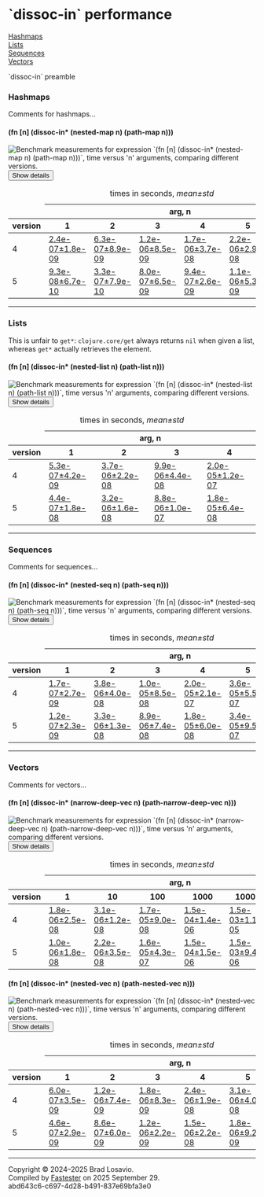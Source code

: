 
  <body>
    <h1>
      `dissoc-in` performance
    </h1>
    <div>
      <a href="#group-0">Hashmaps</a><br>
      <a href="#group-1">Lists</a><br>
      <a href="#group-2">Sequences</a><br>
      <a href="#group-3">Vectors</a>
    </div>
    <div>
      <p>
        `dissoc-in` preamble
      </p>
    </div>
    <section>
      <h3 id="group-0">
        Hashmaps
      </h3>
      <div>
        <p>
          Comments for hashmaps...
        </p>
      </div>
      <div>
        <h4 id="group-0-fexpr-0">
          (fn [n] (dissoc-in* (nested-map n) (path-map n)))
        </h4><img alt=
        "Benchmark measurements for expression `(fn [n] (dissoc-in* (nested-map n) (path-map n)))`, time versus &apos;n&apos; arguments, comparing different versions."
        src="img_dissoc_in/group-0-fexpr-0.svg"><button class="collapser" type="button">Show details</button>
        <div class="collapsable">
          <table>
            <caption>
              times in seconds, <em>mean±std</em>
            </caption>
            <thead>
              <tr>
                <td></td>
                <th colspan="6">
                  arg, n
                </th>
              </tr>
              <tr>
                <th>
                  version
                </th>
                <th>
                  1
                </th>
                <th>
                  2
                </th>
                <th>
                  3
                </th>
                <th>
                  4
                </th>
                <th>
                  5
                </th>
                <th>
                  6
                </th>
              </tr>
            </thead>
            <tr>
              <td>
                4
              </td>
              <td>
                <a href="https://github.com/blosavio/fn_in/blob/main/resources/fn_in_performance/dissoc_in/version 4/test-16.edn">2.4e-07±1.8e-09</a>
              </td>
              <td>
                <a href="https://github.com/blosavio/fn_in/blob/main/resources/fn_in_performance/dissoc_in/version 4/test-17.edn">6.3e-07±8.9e-09</a>
              </td>
              <td>
                <a href="https://github.com/blosavio/fn_in/blob/main/resources/fn_in_performance/dissoc_in/version 4/test-18.edn">1.2e-06±8.5e-09</a>
              </td>
              <td>
                <a href="https://github.com/blosavio/fn_in/blob/main/resources/fn_in_performance/dissoc_in/version 4/test-19.edn">1.7e-06±3.7e-08</a>
              </td>
              <td>
                <a href="https://github.com/blosavio/fn_in/blob/main/resources/fn_in_performance/dissoc_in/version 4/test-20.edn">2.2e-06±2.9e-08</a>
              </td>
              <td>
                <a href="https://github.com/blosavio/fn_in/blob/main/resources/fn_in_performance/dissoc_in/version 4/test-21.edn">2.6e-06±6.1e-09</a>
              </td>
            </tr>
            <tr>
              <td>
                5
              </td>
              <td>
                <a href="https://github.com/blosavio/fn_in/blob/main/resources/fn_in_performance/dissoc_in/version 5/test-16.edn">9.3e-08±6.7e-10</a>
              </td>
              <td>
                <a href="https://github.com/blosavio/fn_in/blob/main/resources/fn_in_performance/dissoc_in/version 5/test-17.edn">3.3e-07±7.9e-10</a>
              </td>
              <td>
                <a href="https://github.com/blosavio/fn_in/blob/main/resources/fn_in_performance/dissoc_in/version 5/test-18.edn">8.0e-07±6.5e-09</a>
              </td>
              <td>
                <a href="https://github.com/blosavio/fn_in/blob/main/resources/fn_in_performance/dissoc_in/version 5/test-19.edn">9.4e-07±2.6e-09</a>
              </td>
              <td>
                <a href="https://github.com/blosavio/fn_in/blob/main/resources/fn_in_performance/dissoc_in/version 5/test-20.edn">1.1e-06±5.3e-09</a>
              </td>
              <td>
                <a href="https://github.com/blosavio/fn_in/blob/main/resources/fn_in_performance/dissoc_in/version 5/test-21.edn">1.2e-06±7.0e-09</a>
              </td>
            </tr>
          </table>
        </div>
      </div>
      <hr>
      <h3 id="group-1">
        Lists
      </h3>
      <div>
        <p>
          This is unfair to <code>get*</code>: <code>clojure.core/get</code> always returns <code>nil</code> when given a list, whereas <code>get*</code>
          actually retrieves the element.
        </p>
      </div>
      <div>
        <h4 id="group-1-fexpr-0">
          (fn [n] (dissoc-in* (nested-list n) (path-list n)))
        </h4><img alt=
        "Benchmark measurements for expression `(fn [n] (dissoc-in* (nested-list n) (path-list n)))`, time versus &apos;n&apos; arguments, comparing different versions."
        src="img_dissoc_in/group-1-fexpr-0.svg"><button class="collapser" type="button">Show details</button>
        <div class="collapsable">
          <table>
            <caption>
              times in seconds, <em>mean±std</em>
            </caption>
            <thead>
              <tr>
                <td></td>
                <th colspan="4">
                  arg, n
                </th>
              </tr>
              <tr>
                <th>
                  version
                </th>
                <th>
                  1
                </th>
                <th>
                  2
                </th>
                <th>
                  3
                </th>
                <th>
                  4
                </th>
              </tr>
            </thead>
            <tr>
              <td>
                4
              </td>
              <td>
                <a href="https://github.com/blosavio/fn_in/blob/main/resources/fn_in_performance/dissoc_in/version 4/test-12.edn">5.3e-07±4.2e-09</a>
              </td>
              <td>
                <a href="https://github.com/blosavio/fn_in/blob/main/resources/fn_in_performance/dissoc_in/version 4/test-13.edn">3.7e-06±2.2e-08</a>
              </td>
              <td>
                <a href="https://github.com/blosavio/fn_in/blob/main/resources/fn_in_performance/dissoc_in/version 4/test-14.edn">9.9e-06±4.4e-08</a>
              </td>
              <td>
                <a href="https://github.com/blosavio/fn_in/blob/main/resources/fn_in_performance/dissoc_in/version 4/test-15.edn">2.0e-05±1.2e-07</a>
              </td>
            </tr>
            <tr>
              <td>
                5
              </td>
              <td>
                <a href="https://github.com/blosavio/fn_in/blob/main/resources/fn_in_performance/dissoc_in/version 5/test-12.edn">4.4e-07±1.8e-08</a>
              </td>
              <td>
                <a href="https://github.com/blosavio/fn_in/blob/main/resources/fn_in_performance/dissoc_in/version 5/test-13.edn">3.2e-06±1.6e-08</a>
              </td>
              <td>
                <a href="https://github.com/blosavio/fn_in/blob/main/resources/fn_in_performance/dissoc_in/version 5/test-14.edn">8.8e-06±1.0e-07</a>
              </td>
              <td>
                <a href="https://github.com/blosavio/fn_in/blob/main/resources/fn_in_performance/dissoc_in/version 5/test-15.edn">1.8e-05±6.4e-08</a>
              </td>
            </tr>
          </table>
        </div>
      </div>
      <hr>
      <h3 id="group-2">
        Sequences
      </h3>
      <div>
        <p>
          Comments for sequences...
        </p>
      </div>
      <div>
        <h4 id="group-2-fexpr-0">
          (fn [n] (dissoc-in* (nested-seq n) (path-seq n)))
        </h4><img alt=
        "Benchmark measurements for expression `(fn [n] (dissoc-in* (nested-seq n) (path-seq n)))`, time versus &apos;n&apos; arguments, comparing different versions."
        src="img_dissoc_in/group-2-fexpr-0.svg"><button class="collapser" type="button">Show details</button>
        <div class="collapsable">
          <table>
            <caption>
              times in seconds, <em>mean±std</em>
            </caption>
            <thead>
              <tr>
                <td></td>
                <th colspan="6">
                  arg, n
                </th>
              </tr>
              <tr>
                <th>
                  version
                </th>
                <th>
                  1
                </th>
                <th>
                  2
                </th>
                <th>
                  3
                </th>
                <th>
                  4
                </th>
                <th>
                  5
                </th>
                <th>
                  6
                </th>
              </tr>
            </thead>
            <tr>
              <td>
                4
              </td>
              <td>
                <a href="https://github.com/blosavio/fn_in/blob/main/resources/fn_in_performance/dissoc_in/version 4/test-22.edn">1.7e-07±2.7e-09</a>
              </td>
              <td>
                <a href="https://github.com/blosavio/fn_in/blob/main/resources/fn_in_performance/dissoc_in/version 4/test-23.edn">3.8e-06±4.0e-08</a>
              </td>
              <td>
                <a href="https://github.com/blosavio/fn_in/blob/main/resources/fn_in_performance/dissoc_in/version 4/test-24.edn">1.0e-05±8.5e-08</a>
              </td>
              <td>
                <a href="https://github.com/blosavio/fn_in/blob/main/resources/fn_in_performance/dissoc_in/version 4/test-25.edn">2.0e-05±2.1e-07</a>
              </td>
              <td>
                <a href="https://github.com/blosavio/fn_in/blob/main/resources/fn_in_performance/dissoc_in/version 4/test-26.edn">3.6e-05±5.5e-07</a>
              </td>
              <td>
                <a href="https://github.com/blosavio/fn_in/blob/main/resources/fn_in_performance/dissoc_in/version 4/test-27.edn">5.6e-05±1.8e-07</a>
              </td>
            </tr>
            <tr>
              <td>
                5
              </td>
              <td>
                <a href="https://github.com/blosavio/fn_in/blob/main/resources/fn_in_performance/dissoc_in/version 5/test-22.edn">1.2e-07±2.3e-09</a>
              </td>
              <td>
                <a href="https://github.com/blosavio/fn_in/blob/main/resources/fn_in_performance/dissoc_in/version 5/test-23.edn">3.3e-06±1.3e-08</a>
              </td>
              <td>
                <a href="https://github.com/blosavio/fn_in/blob/main/resources/fn_in_performance/dissoc_in/version 5/test-24.edn">8.9e-06±7.4e-08</a>
              </td>
              <td>
                <a href="https://github.com/blosavio/fn_in/blob/main/resources/fn_in_performance/dissoc_in/version 5/test-25.edn">1.8e-05±6.0e-08</a>
              </td>
              <td>
                <a href="https://github.com/blosavio/fn_in/blob/main/resources/fn_in_performance/dissoc_in/version 5/test-26.edn">3.4e-05±9.5e-07</a>
              </td>
              <td>
                <a href="https://github.com/blosavio/fn_in/blob/main/resources/fn_in_performance/dissoc_in/version 5/test-27.edn">5.4e-05±8.7e-07</a>
              </td>
            </tr>
          </table>
        </div>
      </div>
      <hr>
      <h3 id="group-3">
        Vectors
      </h3>
      <div>
        <p>
          Comments for vectors...
        </p>
      </div>
      <div>
        <h4 id="group-3-fexpr-0">
          (fn [n] (dissoc-in* (narrow-deep-vec n) (path-narrow-deep-vec n)))
        </h4><img alt=
        "Benchmark measurements for expression `(fn [n] (dissoc-in* (narrow-deep-vec n) (path-narrow-deep-vec n)))`, time versus &apos;n&apos; arguments, comparing different versions."
        src="img_dissoc_in/group-3-fexpr-0.svg"><button class="collapser" type="button">Show details</button>
        <div class="collapsable">
          <table>
            <caption>
              times in seconds, <em>mean±std</em>
            </caption>
            <thead>
              <tr>
                <td></td>
                <th colspan="6">
                  arg, n
                </th>
              </tr>
              <tr>
                <th>
                  version
                </th>
                <th>
                  1
                </th>
                <th>
                  10
                </th>
                <th>
                  100
                </th>
                <th>
                  1000
                </th>
                <th>
                  10000
                </th>
                <th>
                  100000
                </th>
              </tr>
            </thead>
            <tr>
              <td>
                4
              </td>
              <td>
                <a href="https://github.com/blosavio/fn_in/blob/main/resources/fn_in_performance/dissoc_in/version 4/test-0.edn">1.8e-06±2.5e-08</a>
              </td>
              <td>
                <a href="https://github.com/blosavio/fn_in/blob/main/resources/fn_in_performance/dissoc_in/version 4/test-1.edn">3.1e-06±1.2e-08</a>
              </td>
              <td>
                <a href="https://github.com/blosavio/fn_in/blob/main/resources/fn_in_performance/dissoc_in/version 4/test-2.edn">1.7e-05±9.0e-08</a>
              </td>
              <td>
                <a href="https://github.com/blosavio/fn_in/blob/main/resources/fn_in_performance/dissoc_in/version 4/test-3.edn">1.5e-04±1.4e-06</a>
              </td>
              <td>
                <a href="https://github.com/blosavio/fn_in/blob/main/resources/fn_in_performance/dissoc_in/version 4/test-4.edn">1.5e-03±1.1e-05</a>
              </td>
              <td>
                <a href="https://github.com/blosavio/fn_in/blob/main/resources/fn_in_performance/dissoc_in/version 4/test-5.edn">1.6e-02±1.6e-04</a>
              </td>
            </tr>
            <tr>
              <td>
                5
              </td>
              <td>
                <a href="https://github.com/blosavio/fn_in/blob/main/resources/fn_in_performance/dissoc_in/version 5/test-0.edn">1.0e-06±1.8e-08</a>
              </td>
              <td>
                <a href="https://github.com/blosavio/fn_in/blob/main/resources/fn_in_performance/dissoc_in/version 5/test-1.edn">2.2e-06±3.5e-08</a>
              </td>
              <td>
                <a href="https://github.com/blosavio/fn_in/blob/main/resources/fn_in_performance/dissoc_in/version 5/test-2.edn">1.6e-05±4.3e-07</a>
              </td>
              <td>
                <a href="https://github.com/blosavio/fn_in/blob/main/resources/fn_in_performance/dissoc_in/version 5/test-3.edn">1.5e-04±1.5e-06</a>
              </td>
              <td>
                <a href="https://github.com/blosavio/fn_in/blob/main/resources/fn_in_performance/dissoc_in/version 5/test-4.edn">1.5e-03±9.4e-06</a>
              </td>
              <td>
                <a href="https://github.com/blosavio/fn_in/blob/main/resources/fn_in_performance/dissoc_in/version 5/test-5.edn">1.5e-02±2.4e-04</a>
              </td>
            </tr>
          </table>
        </div>
        <h4 id="group-3-fexpr-1">
          (fn [n] (dissoc-in* (nested-vec n) (path-nested-vec n)))
        </h4><img alt=
        "Benchmark measurements for expression `(fn [n] (dissoc-in* (nested-vec n) (path-nested-vec n)))`, time versus &apos;n&apos; arguments, comparing different versions."
        src="img_dissoc_in/group-3-fexpr-1.svg"><button class="collapser" type="button">Show details</button>
        <div class="collapsable">
          <table>
            <caption>
              times in seconds, <em>mean±std</em>
            </caption>
            <thead>
              <tr>
                <td></td>
                <th colspan="6">
                  arg, n
                </th>
              </tr>
              <tr>
                <th>
                  version
                </th>
                <th>
                  1
                </th>
                <th>
                  2
                </th>
                <th>
                  3
                </th>
                <th>
                  4
                </th>
                <th>
                  5
                </th>
                <th>
                  6
                </th>
              </tr>
            </thead>
            <tr>
              <td>
                4
              </td>
              <td>
                <a href="https://github.com/blosavio/fn_in/blob/main/resources/fn_in_performance/dissoc_in/version 4/test-6.edn">6.0e-07±3.5e-09</a>
              </td>
              <td>
                <a href="https://github.com/blosavio/fn_in/blob/main/resources/fn_in_performance/dissoc_in/version 4/test-7.edn">1.2e-06±7.4e-09</a>
              </td>
              <td>
                <a href="https://github.com/blosavio/fn_in/blob/main/resources/fn_in_performance/dissoc_in/version 4/test-8.edn">1.8e-06±8.3e-09</a>
              </td>
              <td>
                <a href="https://github.com/blosavio/fn_in/blob/main/resources/fn_in_performance/dissoc_in/version 4/test-9.edn">2.4e-06±1.9e-08</a>
              </td>
              <td>
                <a href="https://github.com/blosavio/fn_in/blob/main/resources/fn_in_performance/dissoc_in/version 4/test-10.edn">3.1e-06±4.0e-08</a>
              </td>
              <td>
                <a href="https://github.com/blosavio/fn_in/blob/main/resources/fn_in_performance/dissoc_in/version 4/test-11.edn">3.6e-06±3.1e-08</a>
              </td>
            </tr>
            <tr>
              <td>
                5
              </td>
              <td>
                <a href="https://github.com/blosavio/fn_in/blob/main/resources/fn_in_performance/dissoc_in/version 5/test-6.edn">4.6e-07±2.9e-09</a>
              </td>
              <td>
                <a href="https://github.com/blosavio/fn_in/blob/main/resources/fn_in_performance/dissoc_in/version 5/test-7.edn">8.6e-07±6.0e-09</a>
              </td>
              <td>
                <a href="https://github.com/blosavio/fn_in/blob/main/resources/fn_in_performance/dissoc_in/version 5/test-8.edn">1.2e-06±2.2e-09</a>
              </td>
              <td>
                <a href="https://github.com/blosavio/fn_in/blob/main/resources/fn_in_performance/dissoc_in/version 5/test-9.edn">1.5e-06±2.2e-08</a>
              </td>
              <td>
                <a href="https://github.com/blosavio/fn_in/blob/main/resources/fn_in_performance/dissoc_in/version 5/test-10.edn">1.8e-06±9.2e-09</a>
              </td>
              <td>
                <a href="https://github.com/blosavio/fn_in/blob/main/resources/fn_in_performance/dissoc_in/version 5/test-11.edn">2.2e-06±1.0e-08</a>
              </td>
            </tr>
          </table>
        </div>
      </div>
      <hr>
    </section>
    <p id="page-footer">
      Copyright © 2024–2025 Brad Losavio.<br>
      Compiled by <a href="https://github.com/blosavio/Fastester">Fastester</a> on 2025 September 29.<span id="uuid"><br>
      abd643c6-c697-4d28-b491-837e69bfa3e0</span>
    </p>
  </body>
</html>
